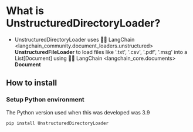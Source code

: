 # What is UnstructuredDirectoryLoader?

- UnstructuredDirectoryLoader uses 🦜️🔗 LangChain <langchain_community.document_loaders.unstructured> **UnstructuredFileLoader** to load files like '.txt', '.csv', '.pdf', '.msg' into a List[Document] using  🦜️🔗 LangChain <langchain_core.documents> **Document**

## How to install

### Setup Python environment

The Python version used when this was developed was 3.9

```
pip install UnstructuredDirectoryLoader
```
